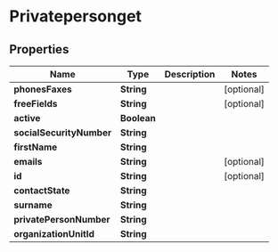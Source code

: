 
# Privatepersonget

## Properties
Name | Type | Description | Notes
------------ | ------------- | ------------- | -------------
**phonesFaxes** | **String** |  |  [optional]
**freeFields** | **String** |  |  [optional]
**active** | **Boolean** |  | 
**socialSecurityNumber** | **String** |  | 
**firstName** | **String** |  | 
**emails** | **String** |  |  [optional]
**id** | **String** |  |  [optional]
**contactState** | **String** |  | 
**surname** | **String** |  | 
**privatePersonNumber** | **String** |  | 
**organizationUnitId** | **String** |  | 



